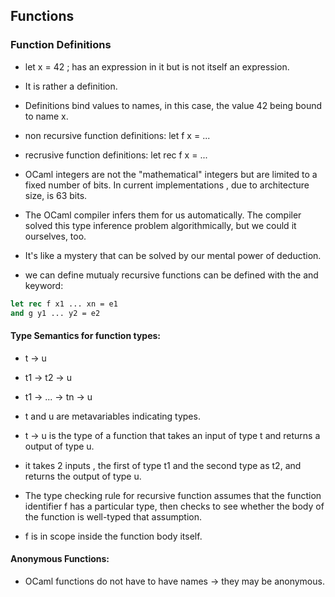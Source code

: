## Functions

### Function Definitions

- let x = 42 ;  has an expression in it but is not itself an expression.
- It is rather a definition.
- Definitions bind values to names, in this case, the value 42 being bound to name x.

- non recursive function definitions:
  let f x  = ...

- recrusive function definitions:
  let rec f x = ...

- OCaml integers are not the "mathematical" integers but are limited to a fixed number
of bits. In current implementations , due to architecture size, is 63 bits.

- The OCaml compiler infers them for us automatically. The compiler solved this type inference problem
algorithmically, but we could it ourselves, too.
- It's like a mystery that can be solved by our mental power of deduction.

- we can define mutualy recursive functions can be defined with the and keyword:
```ocaml
let rec f x1 ... xn = e1
and g y1 ... y2 = e2
```

#### Type Semantics for function types:
- t -> u
- t1 -> t2 -> u
- t1 -> ... -> tn -> u

- t and u are metavariables indicating types.
- t -> u is the type of a function that takes an input of type t and returns a
output of type u.
- it takes 2 inputs , the first of type t1 and the second type as t2, and returns the output
of type u.
- The type checking rule for recursive function assumes that the function identifier
f has a particular type, then checks to see whether the body of the function is well-typed
that assumption.
- f is in scope inside the function body itself.

#### Anonymous Functions:
- OCaml functions do not have to have names -> they may be anonymous.

